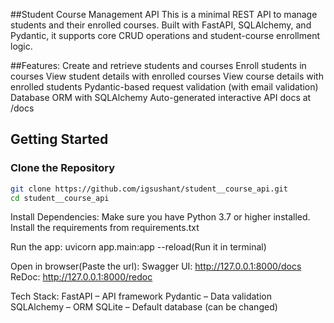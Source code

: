 ##Student Course Management API
This is a minimal REST API to manage students and their enrolled courses. Built with FastAPI, SQLAlchemy, and Pydantic, it supports core CRUD operations and student-course enrollment logic.

##Features:
Create and retrieve students and courses
Enroll students in courses
View student details with enrolled courses
View course details with enrolled students
Pydantic-based request validation (with email validation)
Database ORM with SQLAlchemy
Auto-generated interactive API docs at /docs



## Getting Started

### Clone the Repository

```bash
git clone https://github.com/igsushant/student__course_api.git
cd student__course_api
```

Install Dependencies:
Make sure you have Python 3.7 or higher installed.
Install the requirements from requirements.txt 

Run the app:
uvicorn app.main:app --reload(Run it in terminal)

Open in browser(Paste the url):
Swagger UI: http://127.0.0.1:8000/docs
ReDoc: http://127.0.0.1:8000/redoc

Tech Stack:
FastAPI – API framework
Pydantic – Data validation
SQLAlchemy – ORM
SQLite – Default database (can be changed)
